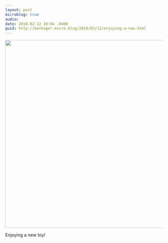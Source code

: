```yaml
---
layout: post
microblog: true
audio: 
date: 2018-02-12 10:04 -0400
guid: http://benhager.micro.blog/2018/02/12/enjoying-a-new.html
---
```




<img src="http://hager.blog/uploads/2018/5443006332.jpg" width="600" height="600" style="height: auto;" />

Enjoying a new toy!


